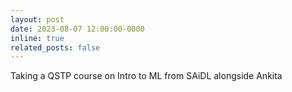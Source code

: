 ```yaml
---
layout: post
date: 2023-08-07 12:00:00-0000
inline: true
related_posts: false
---
```


Taking a QSTP course on Intro to ML from SAiDL alongside Ankita
